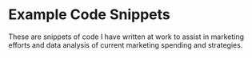 # Example Code Snippets
These are snippets of code I have written at work to assist in marketing efforts and data analysis of current marketing spending and strategies. 
